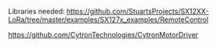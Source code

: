 Libraries needed: 
https://github.com/StuartsProjects/SX12XX-LoRa/tree/master/examples/SX127x_examples/RemoteControl

https://github.com/CytronTechnologies/CytronMotorDriver


